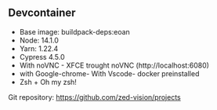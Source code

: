 ## Devcontainer

- Base image: buildpack-deps:eoan
- Node: 14.1.0
- Yarn: 1.22.4
- Cypress 4.5.0
- With noVNC - XFCE trought noVNC (http://localhost:6080)
- with Google-chrome- With Vscode- docker preinstalled
- Zsh + Oh my zsh!

Git repository: https://github.com/zed-vision/projects
